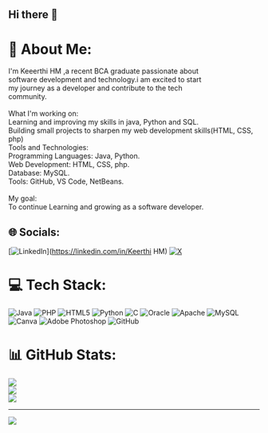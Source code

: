 ## Hi there 👋
# 💫 About Me:
I'm Keeerthi HM ,a recent BCA graduate passionate about <br>software development and technology.i am excited to start <br>my journey as a developer and contribute to the tech <br>community.<br><br>What I'm working on:<br>  Learning and improving my skills in java, Python and SQL.<br>  Building small projects to sharpen my web development skills(HTML, CSS, php)<br>Tools and Technologies:<br>  Programming Languages: Java, Python.<br>  Web Development: HTML, CSS, php.<br>  Database: MySQL.<br>  Tools: GitHub, VS Code, NetBeans. <br><br>My goal:<br> To continue Learning and growing as a software developer.


## 🌐 Socials:
[![LinkedIn](https://img.shields.io/badge/LinkedIn-%230077B5.svg?logo=linkedin&logoColor=white)](https://linkedin.com/in/Keerthi HM) [![X](https://img.shields.io/badge/X-black.svg?logo=X&logoColor=white)](https://x.com/@keerthii07) 

# 💻 Tech Stack:
![Java](https://img.shields.io/badge/java-%23ED8B00.svg?style=plastic&logo=openjdk&logoColor=white) ![PHP](https://img.shields.io/badge/php-%23777BB4.svg?style=plastic&logo=php&logoColor=white) ![HTML5](https://img.shields.io/badge/html5-%23E34F26.svg?style=plastic&logo=html5&logoColor=white) ![Python](https://img.shields.io/badge/python-3670A0?style=plastic&logo=python&logoColor=ffdd54) ![C](https://img.shields.io/badge/c-%2300599C.svg?style=plastic&logo=c&logoColor=white) ![Oracle](https://img.shields.io/badge/Oracle-F80000?style=plastic&logo=oracle&logoColor=white) ![Apache](https://img.shields.io/badge/apache-%23D42029.svg?style=plastic&logo=apache&logoColor=white) ![MySQL](https://img.shields.io/badge/mysql-4479A1.svg?style=plastic&logo=mysql&logoColor=white) ![Canva](https://img.shields.io/badge/Canva-%2300C4CC.svg?style=plastic&logo=Canva&logoColor=white) ![Adobe Photoshop](https://img.shields.io/badge/adobe%20photoshop-%2331A8FF.svg?style=plastic&logo=adobe%20photoshop&logoColor=white) ![GitHub](https://img.shields.io/badge/github-%23121011.svg?style=plastic&logo=github&logoColor=white)
# 📊 GitHub Stats:
![](https://github-readme-stats.vercel.app/api?username=KeerthiHM&theme=dark&hide_border=true&include_all_commits=false&count_private=false)<br/>
![](https://github-readme-streak-stats.herokuapp.com/?user=KeerthiHM&theme=dark&hide_border=true)<br/>
![](https://github-readme-stats.vercel.app/api/top-langs/?username=KeerthiHM&theme=dark&hide_border=true&include_all_commits=false&count_private=false&layout=compact)

---
[![](https://visitcount.itsvg.in/api?id=KeerthiHM&icon=0&color=0)](https://visitcount.itsvg.in)

<!-- Proudly created with GPRM ( https://gprm.itsvg.in ) -->
